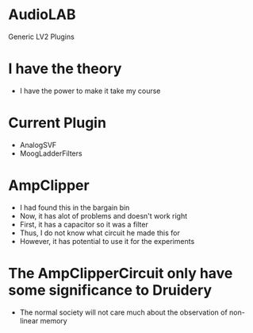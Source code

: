 # AudioLAB
 Generic LV2 Plugins

# I have the theory
* I have the power to make it take my course

# Current Plugin
* AnalogSVF
* MoogLadderFilters

# AmpClipper
* I had found this in the bargain bin
* Now, it has alot of problems and doesn't work right
* First, it has a capacitor so it was a filter
* Thus, I do not know what circuit he made this for
* However, it has potential to use it for the experiments

# The AmpClipperCircuit only have some significance to Druidery
* The normal society will not care much about the observation of non-linear memory
